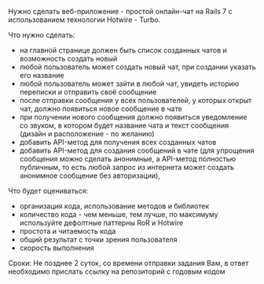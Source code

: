 Нужно сделать веб-приложение - простой онлайн-чат на Rails 7 с использованием технологии Hotwire - Turbo.

Что нужно сделать:

- на главной странице должен быть список созданных чатов и возможность создать новый
- любой пользователь может создать новый чат, при создании указать его название
- любой пользователь может зайти в любой чат, увидеть историю переписки и отправить своё сообщение
- после отправки сообщения у всех пользователей, у которых открыт чат, должно появиться новое сообщение в чате
- при получении нового сообщения должно появиться уведомление со звуком, в котором будет название чата и текст сообщения (дизайн и расположение - по желанию)
- добавить API-метод для получения всех созданных чатов
- добавить API-метод для создания сообщений в чате (для упрощения сообщения можно сделать анонимные, а API-метод полностью публичным, то есть любой запрос из интернета может создать анонимное сообщение без авторизации),


Что будет оцениваться:

- организация кода, использование методов и библиотек
- количество кода - чем меньше, тем лучше, по максимуму используйте дефолтные паттерны RoR и Hotwire
- простота и читаемость кода
- общий результат с точки зрения пользователя
- скорость выполнения

Сроки: Не позднее 2 суток, со времени отправки задания Вам, в ответ необходимо прислать ссылку на репозиторий с годовым кодом